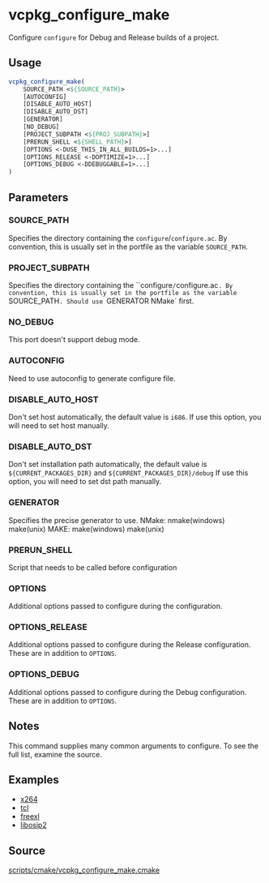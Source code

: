 # vcpkg_configure_make

Configure `configure` for Debug and Release builds of a project.

## Usage
```cmake
vcpkg_configure_make(
    SOURCE_PATH <${SOURCE_PATH}>
    [AUTOCONFIG]
    [DISABLE_AUTO_HOST]
    [DISABLE_AUTO_DST]
    [GENERATOR]
    [NO_DEBUG]
    [PROJECT_SUBPATH <${PROJ_SUBPATH}>]
    [PRERUN_SHELL <${SHELL_PATH}>]
    [OPTIONS <-DUSE_THIS_IN_ALL_BUILDS=1>...]
    [OPTIONS_RELEASE <-DOPTIMIZE=1>...]
    [OPTIONS_DEBUG <-DDEBUGGABLE=1>...]
)
```

## Parameters
### SOURCE_PATH
Specifies the directory containing the `configure`/`configure.ac`.
By convention, this is usually set in the portfile as the variable `SOURCE_PATH`.

### PROJECT_SUBPATH
Specifies the directory containing the ``configure`/`configure.ac`.
By convention, this is usually set in the portfile as the variable `SOURCE_PATH`.
Should use `GENERATOR NMake` first.

### NO_DEBUG
This port doesn't support debug mode.

### AUTOCONFIG
Need to use autoconfig to generate configure file.

### DISABLE_AUTO_HOST
Don't set host automatically, the default value is `i686`.
If use this option, you will need to set host manually.

### DISABLE_AUTO_DST
Don't set installation path automatically, the default value is `${CURRENT_PACKAGES_DIR}` and `${CURRENT_PACKAGES_DIR}/debug`
If use this option, you will need to set dst path manually.

### GENERATOR
Specifies the precise generator to use.
NMake: nmake(windows) make(unix)
MAKE: make(windows) make(unix)

### PRERUN_SHELL
Script that needs to be called before configuration

### OPTIONS
Additional options passed to configure during the configuration.

### OPTIONS_RELEASE
Additional options passed to configure during the Release configuration. These are in addition to `OPTIONS`.

### OPTIONS_DEBUG
Additional options passed to configure during the Debug configuration. These are in addition to `OPTIONS`.

## Notes
This command supplies many common arguments to configure. To see the full list, examine the source.

## Examples

* [x264](https://github.com/Microsoft/vcpkg/blob/master/ports/x264/portfile.cmake)
* [tcl](https://github.com/Microsoft/vcpkg/blob/master/ports/tcl/portfile.cmake)
* [freexl](https://github.com/Microsoft/vcpkg/blob/master/ports/freexl/portfile.cmake)
* [libosip2](https://github.com/Microsoft/vcpkg/blob/master/ports/libosip2/portfile.cmake)

## Source
[scripts/cmake/vcpkg_configure_make.cmake](https://github.com/Microsoft/vcpkg/blob/master/scripts/cmake/vcpkg_configure_make.cmake)
